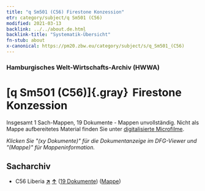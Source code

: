 ```yaml
---
title: "q Sm501 (C56) Firestone Konzession"
etr: category/subject/q Sm501 (C56)
modified: 2021-03-13
backlink: ../../about.de.html
backlink-title: "Systematik-Übersicht"
fn-stub: about
x-canonical: https://pm20.zbw.eu/category/subject/s/q_Sm501_(C56)
---
```


### Hamburgisches Welt-Wirtschafts-Archiv (HWWA)
# [q Sm501 (C56)]{.gray}&#8201; Firestone Konzession&#160; 




Insgesamt 1 Sach-Mappen, 19 Dokumente - Mappen unvollständig.
Nicht als Mappe aufbereitetes Material finden Sie unter [digitalisierte Microfilme](/film/h1_sh.de.html).

_Klicken Sie "(xy Dokumente)" für die Dokumentanzeige im DFG-Viewer und "(Mappe)" für Mappeninformation._

## Sacharchiv



- C56 Liberia [**&nearr;**](../../../geo/i/141405/about.de.html "Liberia (alle Mappen)") [**&uarr;**](../../../geo/about.de.html#C56 "Ländersystematik") (<a href="https://pm20.zbw.eu/dfgview/sh/141405,146019" title="über: Liberia : Firestone Konzession" target="_blank">19 Dokumente</a>) ([Mappe](../../../../folder/sh/1414xx/141405/1460xx/146019/about.de.html))


